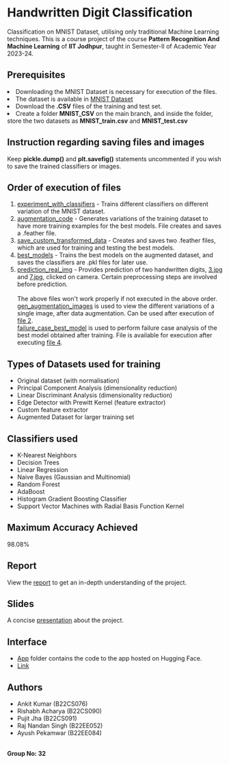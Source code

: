 # Handwritten Digit Classification

Classification on MNIST Dataset, utilising only traditional Machine Learning techniques. This is a course project of the course <b>Pattern Recognition And Machine Learning</b> of <b>IIT Jodhpur</b>, taught in Semester-II of Academic Year 2023-24.

## Prerequisites

<li>Downloading the MNIST Dataset is necessary for execution of the files.</li>
<li>The dataset is available in <a href="https://git-disl.github.io/GTDLBench/datasets/mnist_datasets/" target="_blank">MNIST Dataset</a></li>
<li>Download the <b>.CSV</b> files of the training and test set.</li>
<li>Create a folder <b>MNIST_CSV</b> on the main branch, and inside the folder, store the two datasets as <b>MNIST_train.csv</b> and <b>MNIST_test.csv</b></li>

## Instruction regarding saving files and images

Keep **pickle.dump()** and **plt.savefig()** statements uncommented if you wish to save the trained classifiers or images.

## Order of execution of files

1) [experiment_with_classifiers](experiment_with_classifiers.ipynb) - Trains different classifiers on different variation of the MNIST dataset.
2) [augmentation_code](augmentation_code.ipynb) - Generates variations of the training dataset to have more training examples for the best models. File creates and saves a .feather file.
3) [save_custom_transformed_data](save_custom_transformed_data.ipynb) - Creates and saves two .feather files, which are used for training and testing the best models.
4) [best_models](best_models.ipynb) - Trains the best models on the augmented dataset, and saves the classifiers are .pkl files for later use.
5) [prediction_real_img](prediction_real_img.ipynb) - Provides prediction of two handwritten digits, [3.jpg](3.jpg) and [7.jpg](7.jpg), clicked on camera. Certain preprocessing steps are involved before prediction.
\
\
The above files won't work properly if not executed in the above order.
\
[gen_augmentation_images](gen_augmentation_images.ipynb) is used to view the different variations of a single image, after data augmentation. Can be used after execution of [file 2](augmentation_code.ipynb).
\
[failure_case_best_model](failure_case_best_model.ipynb) is used to perform failure case analysis of the best model obtained after training. File is available for execution after executing [file 4](best_models.ipynb).

## Types of Datasets used for training

* Original dataset (with normalisation)
* Principal Component Analysis (dimensionality reduction)
* Linear Discriminant Analysis (dimensionality reduction)
* Edge Detector with Prewitt Kernel (feature extractor)
* Custom feature extractor
* Augmented Dataset for larger training set
  
## Classifiers used

* K-Nearest Neighbors
* Decision Trees
* Linear Regression
* Naive Bayes (Gaussian and Multinomial)
* Random Forest
* AdaBoost
* Histogram Gradient Boosting Classifier
* Support Vector Machines with Radial Basis Function Kernel

## Maximum Accuracy Achieved

98.08%

## Report

View the [report](report.pdf) to get an in-depth understanding of the project.

## Slides

A concise [presentation](slides.pdf) about the project. 

## Interface

* [App](app) folder contains the code to the app hosted on Hugging Face.
* [Link](https://huggingface.co/spaces/rishz09/prml-project)

## Authors

* Ankit Kumar (B22CS076)
* Rishabh Acharya (B22CS090)
* Pujit Jha (B22CS091)
* Raj Nandan Singh (B22EE052)
* Ayush Pekamwar (B22EE084)

\
**Group No: 32**

